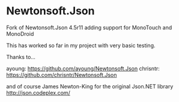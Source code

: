 Newtonsoft.Json
===============

Fork of Newtonsoft.Json 4.5r11 adding support for MonoTouch and MonoDroid

This has worked so far in my project with very basic testing. 

Thanks to...

ayoung: https://github.com/ayoung/Newtonsoft.Json
chrisntr: https://github.com/chrisntr/Newtonsoft.Json

and of course James Newton-King for the original Json.NET library http://json.codeplex.com/

